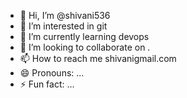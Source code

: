 - 👋 Hi, I’m @shivani536
- 👀 I’m interested in git
- 🌱 I’m currently learning devops
- 💞️ I’m looking to collaborate on .
- 📫 How to reach me shivanigmail.com
- 😄 Pronouns: ...
- ⚡ Fun fact: ...

<!---
shivani536/shivani536 is a ✨ special ✨ repository because its `README.md` (this file) appears on your GitHub profile.
You can click the Preview link to take a look at your changes.
--->
